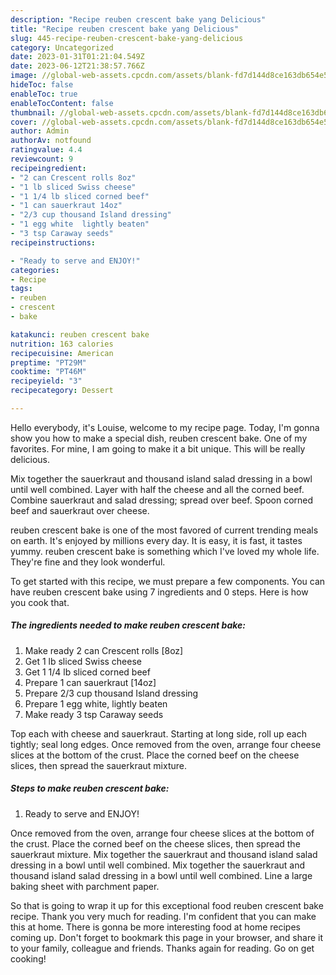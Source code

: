 ```yaml
---
description: "Recipe reuben crescent bake yang Delicious"
title: "Recipe reuben crescent bake yang Delicious"
slug: 445-recipe-reuben-crescent-bake-yang-delicious
category: Uncategorized
date: 2023-01-31T01:21:04.549Z
date: 2023-06-12T21:38:57.766Z
image: //global-web-assets.cpcdn.com/assets/blank-fd7d144d8ce163db654e5a02c40b08a2775adb7897d16e4062681dc7e1b2800f.png
hideToc: false
enableToc: true
enableTocContent: false
thumbnail: //global-web-assets.cpcdn.com/assets/blank-fd7d144d8ce163db654e5a02c40b08a2775adb7897d16e4062681dc7e1b2800f.png
cover: //global-web-assets.cpcdn.com/assets/blank-fd7d144d8ce163db654e5a02c40b08a2775adb7897d16e4062681dc7e1b2800f.png
author: Admin
authorAv: notfound
ratingvalue: 4.4
reviewcount: 9
recipeingredient:
- "2 can Crescent rolls 8oz"
- "1 lb sliced Swiss cheese"
- "1 1/4 lb sliced corned beef"
- "1 can sauerkraut 14oz"
- "2/3 cup thousand Island dressing"
- "1 egg white  lightly beaten"
- "3 tsp Caraway seeds"
recipeinstructions:

- "Ready to serve and ENJOY!"
categories:
- Recipe
tags:
- reuben
- crescent
- bake

katakunci: reuben crescent bake 
nutrition: 163 calories
recipecuisine: American
preptime: "PT29M"
cooktime: "PT46M"
recipeyield: "3"
recipecategory: Dessert

---
```



Hello everybody, it's Louise, welcome to my recipe page. Today, I'm gonna show you how to make a special dish, reuben crescent bake. One of my favorites. For mine, I am going to make it a bit unique. This will be really delicious.

Mix together the sauerkraut and thousand island salad dressing in a bowl until well combined. Layer with half the cheese and all the corned beef. Combine sauerkraut and salad dressing; spread over beef. Spoon corned beef and sauerkraut over cheese.

reuben crescent bake is one of the most favored of current trending meals on earth. It's enjoyed by millions every day. It is easy, it is fast, it tastes yummy. reuben crescent bake is something which I've loved my whole life. They're fine and they look wonderful.


To get started with this recipe, we must prepare a few components. You can have reuben crescent bake using 7 ingredients and 0 steps. Here is how you cook that.

<!--inarticleads1-->

##### The ingredients needed to make reuben crescent bake:

1. Make ready 2 can Crescent rolls [8oz]
1. Get 1 lb sliced Swiss cheese
1. Get 1 1/4 lb sliced corned beef
1. Prepare 1 can sauerkraut [14oz]
1. Prepare 2/3 cup thousand Island dressing
1. Prepare 1 egg white,  lightly beaten
1. Make ready 3 tsp Caraway seeds


Top each with cheese and sauerkraut. Starting at long side, roll up each tightly; seal long edges. Once removed from the oven, arrange four cheese slices at the bottom of the crust. Place the corned beef on the cheese slices, then spread the sauerkraut mixture. 

<!--inarticleads2-->

##### Steps to make reuben crescent bake:


1. Ready to serve and ENJOY!

Once removed from the oven, arrange four cheese slices at the bottom of the crust. Place the corned beef on the cheese slices, then spread the sauerkraut mixture. Mix together the sauerkraut and thousand island salad dressing in a bowl until well combined. Mix together the sauerkraut and thousand island salad dressing in a bowl until well combined. Line a large baking sheet with parchment paper. 

So that is going to wrap it up for this exceptional food reuben crescent bake recipe. Thank you very much for reading. I'm confident that you can make this at home. There is gonna be more interesting food at home recipes coming up. Don't forget to bookmark this page in your browser, and share it to your family, colleague and friends. Thanks again for reading. Go on get cooking!
